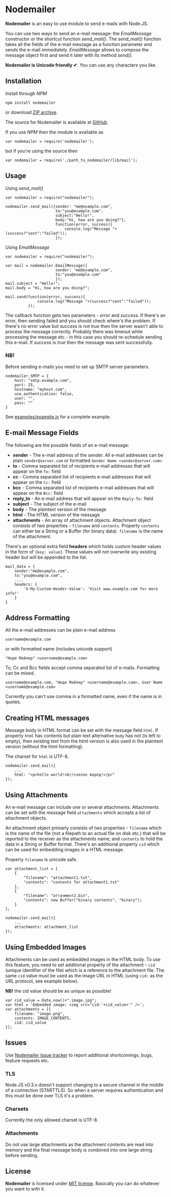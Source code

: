 Nodemailer
==========

**Nodemailer** is an easy to use module to send e-mails with Node.JS. 

You can use two ways to send an e-mail message: the *EmailMessage* constructor or the shortcut function *send_mail()*. 
The *send_mail()* function takes all the fields of the e-mail message as a function parameter and sends the e-mail immediately. 
*EmailMessage* allows to compose the message object first and send it later with its method *send()*.

**Nodemailer is Unicode friendly ✔**. You can use any characters you like.

Installation
------------

Install through *NPM*

    npm install nodemailer
    
or download [ZIP archive](https://github.com/andris9/Nodemailer/zipball/master).

The source for Nodemailer is available at [GitHub](https://github.com/andris9/Nodemailer).

If you use *NPM* then the module is available as 

    var nodemailer = require('nodemailer');

but if you're using the source then 

    var nodemailer = require('./path_to_nodemailer/lib/mail');

Usage
-----

Using *send_mail()*

    var nodemailer = require("nodemailer");
    
    nodemailer.send_mail({sender: "me@example.com", 
                          to:"you@example.com",
                          subject:"Hello!",
                          body:"Hi, how are you doing?"},
                          function(error, success){
                              console.log("Message "+(success?"sent":"failed"));
                          });
                          
Using *EmailMessage*

    var nodemailer = require("nodemailer");
    
    var mail = nodemailer.EmailMessage({
                          sender: "me@example.com", 
                          to:"you@example.com"
                          });
    mail.subject = "Hello!";
    mail.body = "Hi, how are you doing?";
    
    mail.send(function(error, success){
                  console.log("Message "+(success?"sent":"failed"));
              });

The callback function gets two parameters - *error* and *success*. If there's an error, then sending failed and you should check where's the problem.
If there's no error value but *success* is not *true* then the server wasn't able to process the message correctly. Probably there was timeout while processing
the message etc - in this case you should re-schedule sending this e-mail. If *success* is *true* then the message was sent successfully. 

### NB!

Before sending e-mails you need to set up SMTP server parameters.

    nodemailer.SMTP = {
        host: "smtp.example.com",
        port: 25,
        hostname: "myhost.com",
        use_authentication: false,
        user: "",
        pass: ""
    }

See [examples/example.js](https://github.com/andris9/Nodemailer/blob/master/examples/example.js) for a complete example.

E-mail Message Fields
--------------------

The following are the possible fields of an e-mail message:

  - **sender** - The e-mail address of the sender. All e-mail addresses can be plain `sender@server.com` or formatted `Sender Name <sender@server.com>`
  - **to** - Comma separated list of recipients e-mail addresses that will appear on the `To:` field
  - **cc** - Comma separated list of recipients e-mail addresses that will appear on the `Cc:` field
  - **bcc** - Comma separated list of recipients e-mail addresses that will appear on the `Bcc:` field
  - **reply_to** - An e-mail address that will appear on the `Reply-To:` field
  - **subject** - The subject of the e-mail
  - **body** - The plaintext version of the message
  - **html** - The HTML version of the message
  - **attachments** - An array of attachment objects. Attachment object consists of two properties - `filename` and `contents`. Property `contents` can either be a String or a Buffer (for binary data). `filename` is the name of the attachment.

There's an optional extra field **headers** which holds custom header values in the form of `{key: value}`. These values will not overwrite any existing header but will be appended to the list. 

    mail_data = {
        sender:"me@example.com",
        to:"you@example.com",
        ....
        headers: {
            'X-My-Custom-Header-Value': 'Visit www.example.com for more info!'
        }
    }

Address Formatting
------------------

All the e-mail addresses can be plain e-mail address

    username@example.com
    
or with formatted name (includes unicode support)

    "Ноде Майлер" <username@example.com>
    
To, Cc and Bcc fields accept comma separated list of e-mails. Formatting can be mixed.

    username@example.com, "Ноде Майлер" <username@example.com>, User Name <username@example.com>

Currently you can't use comma in a formatted name, even if the name is in quotes.


Creating HTML messages
----------------------

Message body in HTML format can be set with the message field `html`. If property `html` has contents but plain text alternative `body` has not (is left to empty), then existing text from the html version is also used in the plaintext version (without the html formatting). 

The charset for `html` is UTF-8.

    nodemailer.send_mail({
        ...
        html: "<p>hello world!<br/>хелло ворлд!</p>"
    });

Using Attachments
-----------------

An e-mail message can include one or several attachments. Attachments can be set with the message field `attachments` which accepts a list of attachment objects.

An attachment object primarly consists of two properties - `filename` which is the name of the file (not a filepath to an actual file on disk etc.) that will be reported to the receiver as the attachments name; and `contents` to hold the data in a String or Buffer format.
There's an additional property `cid`  which can be used for embedding images in a HTML message.

Property `filename` is unicode safe.

    var attachment_list = [
        {
            "filename": "attachment1.txt",
            "contents": "contents for attachment1.txt"
        },
        {
            "filename": "аттачмент2.bin",
            "contents": new Buffer("binary contents", "binary");
        }
    ];
    
    nodemailer.send_mail({
        ...
        attachments: attachment_list
    });

Using Embedded Images
---------------------

Attachments can be used as embedded images in the HTML body. To use this feature, you need to set additional property
of the attachment - `cid` (unique identifier of the file) which is a reference to the attachment file.
The same `cid` value must be used as the image URL in HTML (using `cid:` as the URL protocol, see example below).

**NB!** the cid value should be as unique as possible!

    var cid_value = Date.now()+".image.jpg";
    var html = 'Embedded image: <img src="cid:'+cid_value+'" />';
    var attachments = [{
        filename: "image.png",
        contents: IMAGE_CONTENTS,
        cid: cid_value
    }];

Issues
------

Use [Nodemailer Issue tracker](https://github.com/andris9/Nodemailer/issues) to report additional shortcomings, bugs, feature requests etc.

### TLS

Node.JS v0.3.x doesn't support changing to a secure channel in the middle of a connection (STARTTLS). So when a server requires authentication and this must be done over TLS it's a problem.

### Charsets

Currently the only allowed charset is UTF-8.

### Attachments

Do not use large attachments as the attachment contents are read into memory and the final message body is combined into one large string before sending.

License
-------

**Nodemailer** is licensed under [MIT license](https://github.com/andris9/Nodemailer/blob/master/LICENSE). Basically you can do whatever you want to with it.